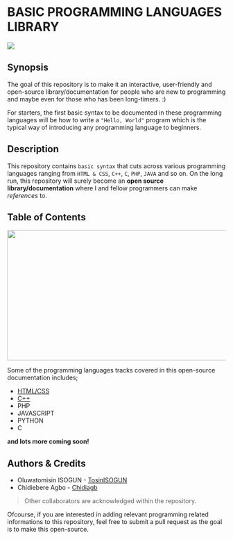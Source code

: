 # BASIC PROGRAMMING LANGUAGES LIBRARY
<img src="https://coincentral.com/wp-content/uploads/2018/08/Coincentral-Asset-768x384.png" />

## Synopsis
The goal of this repository is to make it an interactive, user-friendly and open-source library/documentation for people who are new to programming and maybe even for those who has been long-timers. :)

For starters, the first basic syntax to be documented in these programming languages will be how to write a `"Hello, World"` program which is the typical way of introducing any programming language to beginners.

## Description
This repository contains `basic syntax` that cuts across various programming languages ranging from `HTML & CSS`, `C++`, `C`, `PHP`, `JAVA` and so on. On the long run, this repository will surely become an **open source library/documentation** where I and fellow programmers can make *references* to.

## Table of Contents
<img src="https://www.simplilearn.com/ice9/free_resources_article_thumb/Best-Programming-Languages-to-Start-Learning-Today.jpg" width="800" height="300" />

Some of the programming languages tracks covered in this open-source documentation includes;
- [HTML/CSS](https://github.com/TosinISOGUN/basic-programming_languages_libraries/tree/main/HTML-CSS)
- [C++](https://github.com/TosinISOGUN/basic-programming_languages_libraries/tree/main/C%2B%2B)
- PHP
- JAVASCRIPT
- PYTHON
- C

**and lots more coming soon!**

## Authors & Credits
- Oluwatomisin ISOGUN - [TosinISOGUN](https://github.com/TosinISOGUN)
- Chidiebere Agbo - [Chidiagb](https://github.com/Chidiagb)
> Other collaborators are acknowledged within the repository.

Ofcourse, if you are interested in adding relevant programming related informations to this repository, feel free to submit a pull request as the goal is to make this open-source.
